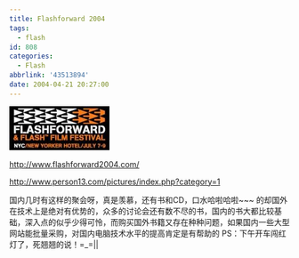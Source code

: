 ```yaml
---
title: Flashforward 2004
tags:
  - flash
id: 808
categories:
  - Flash
abbrlink: '43513894'
date: 2004-04-21 20:27:00
---
```

![Flashforward 2004](/images/2004/04/21_12734.jpg)

http://www.flashforward2004.com/

http://www.person13.com/pictures/index.php?category=1

国内几时有这样的聚会呀，真是羡慕，还有书和CD，口水哈啦哈啦~~~ 的却国外在技术上是绝对有优势的，众多的讨论会还有数不尽的书，国内的书大都比较基础，深入点的似乎少得可怜，而购买国外书籍又存在种种问题，如果国内一些大型网站能批量采购，对国内电脑技术水平的提高肯定是有帮助的 PS：下午开车闯红灯了，死翘翘的说！=_=||